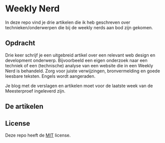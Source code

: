 # Weekly Nerd

In deze repo vind je drie artikelen die ik heb geschreven over technieken/onderwerpen die bij de weekly nerds aan bod zijn gekomen.

## Opdracht

Drie keer schrijf je een uitgebreid artikel over een relevant web design en development onderwerp. Bijvoorbeeld een eigen onderzoek naar een techniek of een (technische) analyse van een website die in een Weekly Nerd is behandeld. Zorg voor juiste verwijzingen, bronvermelding en goede leesbare teksten. Engels wordt aangeraden.

Je blog met de verslagen en artikelen moet voor de laatste week van de Meesterproef ingeleverd zijn.

## De artikelen

## License

Deze repo heeft de [MIT]() license.
